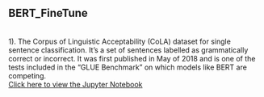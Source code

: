 <h2> BERT_FineTune</h2>
<br>
<a>
1). The Corpus of Linguistic Acceptability (CoLA) dataset for single sentence classification. It’s a set of sentences labelled as grammatically correct or incorrect. It was first published in May of 2018 and is one of the tests included in the “GLUE Benchmark” on which models like BERT are competing.</a> 

<!DOCTYPE html>
<html>
<head>
    <title>Link Example</title>
</head>
<body>
    <div>
        <a href="https://raw.githubusercontent.com/arjunssat/BERT_FineTune/main/BERT_Fine_Tuning_sentenced_with_PyTorch.ipynb">
            Click here to view the Jupyter Notebook
        </a>
    </div>
</body>
</html>
